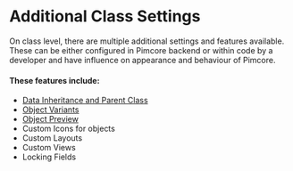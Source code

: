 # Additional Class Settings

On class level, there are multiple additional settings and features available. These can be either configured in Pimcore
backend or within code by a developer and have influence on appearance and behaviour of Pimcore. 

#### These features include: 
* [Data Inheritance and Parent Class](./01_Inheritance.md)
* [Object Variants](./03_Variants.md)
* [Object Preview](./05_Preview.md)
* Custom Icons for objects
* Custom Layouts
* Custom Views
* Locking Fields